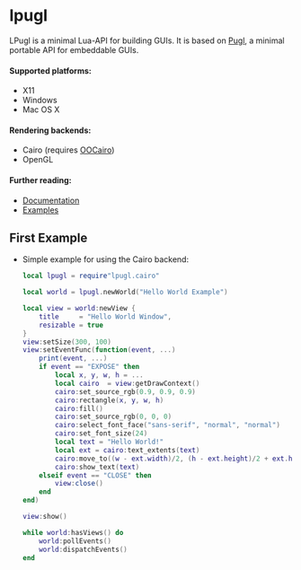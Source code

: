 # lpugl

LPugl is a minimal Lua-API for building GUIs. It is based on [Pugl], a minimal
portable API for embeddable GUIs.

#### Supported platforms: 
   * X11
   * Windows
   * Mac OS X 

#### Rendering backends: 
   * Cairo  (requires [OOCairo])
   * OpenGL


#### Further reading:
   * [Documentation](./doc/README.md)
   * [Examples](./example/README.md)

## First Example

* Simple example for using the Cairo backend:

    ```lua
    local lpugl = require"lpugl.cairo"
    
    local world = lpugl.newWorld("Hello World Example")
    
    local view = world:newView {
        title     = "Hello World Window",
        resizable = true
    }
    view:setSize(300, 100)
    view:setEventFunc(function(event, ...)
        print(event, ...)
        if event == "EXPOSE" then
            local x, y, w, h = ...
            local cairo  = view:getDrawContext()
            cairo:set_source_rgb(0.9, 0.9, 0.9)
            cairo:rectangle(x, y, w, h)
            cairo:fill()
            cairo:set_source_rgb(0, 0, 0)
            cairo:select_font_face("sans-serif", "normal", "normal")
            cairo:set_font_size(24)
            local text = "Hello World!"
            local ext = cairo:text_extents(text)
            cairo:move_to((w - ext.width)/2, (h - ext.height)/2 + ext.height)
            cairo:show_text(text)
        elseif event == "CLOSE" then
            view:close()
        end
    end)
    
    view:show()
    
    while world:hasViews() do
        world:pollEvents()
        world:dispatchEvents()
    end

    ```


[Pugl]:                     https://drobilla.net/software/pugl
[OOCairo]:                  https://luarocks.org/modules/osch/oocairo

